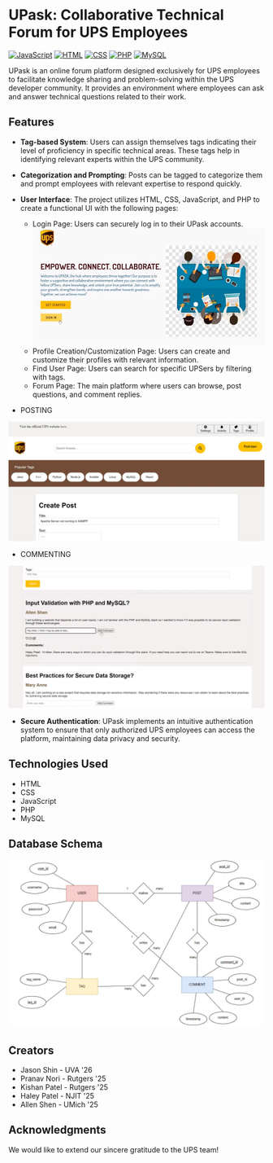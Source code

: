 # UPask: Collaborative Technical Forum for UPS Employees
[![JavaScript](https://img.shields.io/badge/JavaScript-Frontend%20Development-yellow)](https://www.javascript.com)
[![HTML](https://img.shields.io/badge/HTML-Markup%20Language-orange)](https://www.w3.org/html/)
[![CSS](https://img.shields.io/badge/CSS-Stylesheet%20Language-blueviolet)](https://www.w3.org/Style/CSS/Overview.en.html)
[![PHP](https://img.shields.io/badge/PHP-Backend%20Development-purple)](https://www.php.net/)
[![MySQL](https://img.shields.io/badge/MySQL-Database%20Management-blue)](https://www.mysql.com/)

UPask is an online forum platform designed exclusively for UPS employees to facilitate knowledge sharing and problem-solving within the UPS developer community. It provides an environment where employees can ask and answer technical questions related to their work.

## Features

- **Tag-based System**: Users can assign themselves tags indicating their level of proficiency in specific technical areas. These tags help in identifying relevant experts within the UPS community.

- **Categorization and Prompting**: Posts can be tagged to categorize them and prompt employees with relevant expertise to respond quickly.

- **User Interface**: The project utilizes HTML, CSS, JavaScript, and PHP to create a functional UI with the following pages:
  - Login Page: Users can securely log in to their UPask accounts.
 ![Image Alt Text](/empower.JPG)
  - Profile Creation/Customization Page: Users can create and customize their profiles with relevant information.
  - Find User Page: Users can search for specific UPSers by filtering with tags.
  - Forum Page: The main platform where users can browse, post questions, and comment replies.
-   POSTING
  
![Image Alt Text](/landing.JPG)
-   COMMENTING
  
![Image Alt Text](/comments.JPG)
- **Secure Authentication**: UPask implements an intuitive authentication system to ensure that only authorized UPS employees can access the platform, maintaining data privacy and security.
## Technologies Used

- HTML
- CSS
- JavaScript
- PHP
- MySQL

## Database Schema
![Image Alt Text](/UPaskSchema.JPG)

## Creators
- Jason Shin - UVA '26
- Pranav Nori - Rutgers '25
- Kishan Patel - Rutgers '25
- Haley Patel - NJIT '25
- Allen Shen - UMich '25

## Acknowledgments

We would like to extend our sincere gratitude to the UPS team!
